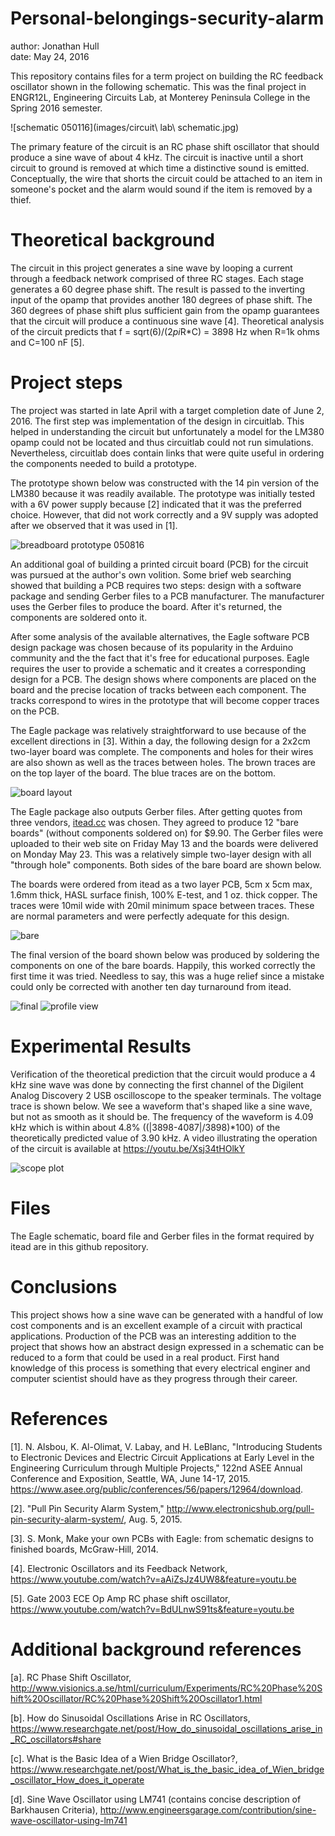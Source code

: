 # Personal-belongings-security-alarm
author: Jonathan Hull  
date: May 24, 2016  

This repository contains files for a term project on building the RC feedback oscillator shown in the following schematic.  This was the final project in ENGR12L, Engineering Circuits Lab, at Monterey Peninsula College in the Spring 2016 semester.  

![schematic 050116](images/circuit\ lab\ schematic.jpg)

The primary feature of the circuit is an RC phase shift oscillator that should produce a sine wave of about 4 kHz.  The circuit is inactive until a short circuit to ground is removed at which time a distinctive sound is emitted.  Conceptually, the wire that shorts the circuit could be attached to an item in someone's pocket and the alarm would sound if the item is removed by a thief. 

# Theoretical background

The circuit in this project generates a sine wave by looping a current through a feedback network comprised of three RC stages.  Each stage generates a 60 degree phase shift.  The result is passed to the inverting input of the opamp that provides another 180 degrees of phase shift.  The 360 degrees of phase shift plus sufficient gain from the opamp guarantees that the circuit will produce a continuous sine wave [4].  Theoretical analysis of the circuit predicts that f = sqrt(6)/(2*pi*R*C) = 3898 Hz when R=1k ohms and C=100 nF [5].

# Project steps

The project was started in late April with a target completion date of June 2, 2016.  The first step was implementation of the design in circuitlab.  This helped in understanding the circuit but unfortunately a model for the LM380 opamp could not be located and thus circuitlab could not run simulations.  Nevertheless, circuitlab does contain links that were quite useful in ordering the components needed to build a prototype.

The prototype shown below was constructed with the 14 pin version of the LM380 because it was readily available.   The prototype was initially tested with a 6V power supply because [2] indicated that it was the preferred choice.  However, that did not work correctly and a 9V supply was adopted after we observed that it was used in [1].  

![breadboard prototype 050816](/images/prototype.jpg)

An additional goal of building a printed circuit board (PCB) for the circuit was pursued at the author's own volition.  Some brief web searching showed that building a PCB requires two steps: design with a software package and sending Gerber files to a PCB manufacturer.  The manufacturer uses the Gerber files to produce the board.  After it's returned, the components are soldered onto it.

After some analysis of the available alternatives, the Eagle software PCB design package was chosen because of its popularity in the Arduino community and the the fact that it's free for educational purposes.  Eagle requires the user to provide a schematic and it creates a corresponding design for a PCB.  The design shows where components are placed on the board and the precise location of tracks between each component.  The tracks correspond to wires in the prototype that will become copper traces on the PCB.

The Eagle package was relatively straightforward to use because of the excellent directions in [3].  Within a day, the following design for a 2x2cm two-layer board was complete.  The components and holes for their wires are also shown as well as the traces between holes.  The brown traces are on the top layer of the board.  The blue traces are on the bottom.

![board layout](/images/board.jpg)

The Eagle package also outputs Gerber files.  After getting quotes from three vendors, [itead.cc](http://itead.cc) was chosen.  They agreed to produce 12 "bare boards" (without components soldered on) for $9.90.  The Gerber files were uploaded to their web site on Friday May 13 and the boards were delivered on Monday May 23.  This was a relatively simple two-layer design with all "through hole" components.  Both sides of the bare board are shown below.

The boards were ordered from itead as a two layer PCB, 5cm x 5cm max, 1.6mm thick, HASL surface finish, 100% E-test, and 1 oz. thick copper.  The traces were 10mil wide with 20mil minimum space between traces.  These are normal parameters and were perfectly adequate for this design.

![bare](images/bare.jpg)

The final version of the board shown below was produced by soldering the components on one of the bare boards.  Happily, this worked correctly the first time it was tried.  Needless to say, this was a huge relief since a mistake could only be corrected with another ten day turnaround from itead.

![final](images/final.jpg)
![profile view](images/profile.jpg)

# Experimental Results

Verification of the theoretical prediction that the circuit would produce a 4 kHz sine wave was done by connecting the first channel of the Digilent Analog Discovery 2 USB oscilloscope to the speaker terminals.  The voltage trace is shown below.  We see a waveform that's shaped like a sine wave, but not as smooth as it should be.  The frequency of the waveform is 4.09 kHz which is within about 4.8% ((|3898-4087|/3898)*100) of the theoretically predicted value of 3.90 kHz.  A video illustrating the operation of the circuit is available at https://youtu.be/Xsj34tHOlkY

![scope plot](images/scope_plot.jpg)

# Files

The Eagle schematic, board file and Gerber files in the format required by itead are in this github repository.

# Conclusions

This project shows how a sine wave can be generated with a handful of low cost components and is an excellent example of a circuit with practical applications.  Production of the PCB was an interesting addition to the project that shows how an abstract design expressed in a schematic can be reduced to a form that could be used in a real product.  First hand knowledge of this process is something that every electrical enginer and computer scientist should have as they progress through their career.

# References

[1].  N. Alsbou, K. Al-Olimat, V. Labay, and H. LeBlanc, "Introducing Students to Electronic Devices and Electric Circuit Applications at Early Level in the Engineering Curriculum through Multiple Projects,"  122nd ASEE Annual Conference and Exposition, Seattle, WA, June 14-17, 2015. https://www.asee.org/public/conferences/56/papers/12964/download.

[2]. "Pull Pin Security Alarm System," http://www.electronicshub.org/pull-pin-security-alarm-system/, Aug. 5, 2015.

[3].  S. Monk, Make your own PCBs with Eagle: from schematic designs to finished boards, McGraw-Hill, 2014.

[4]. Electronic Oscillators and its Feedback Network, https://www.youtube.com/watch?v=aAiZsJz4UW8&feature=youtu.be

[5]. Gate 2003 ECE Op Amp RC phase shift oscillator, https://www.youtube.com/watch?v=BdULnwS91ts&feature=youtu.be

# Additional background references

[a].  RC Phase Shift Oscillator, http://www.visionics.a.se/html/curriculum/Experiments/RC%20Phase%20Shift%20Oscillator/RC%20Phase%20Shift%20Oscillator1.html

[b].  How do Sinusoidal Oscillations Arise in RC Oscillators, https://www.researchgate.net/post/How_do_sinusoidal_oscillations_arise_in_RC_oscillators#share

[c]. What is the Basic Idea of a Wien Bridge Oscillator?, https://www.researchgate.net/post/What_is_the_basic_idea_of_Wien_bridge_oscillator_How_does_it_operate

[d]. Sine Wave Oscillator using LM741 (contains concise description of Barkhausen Criteria), http://www.engineersgarage.com/contribution/sine-wave-oscillator-using-lm741


